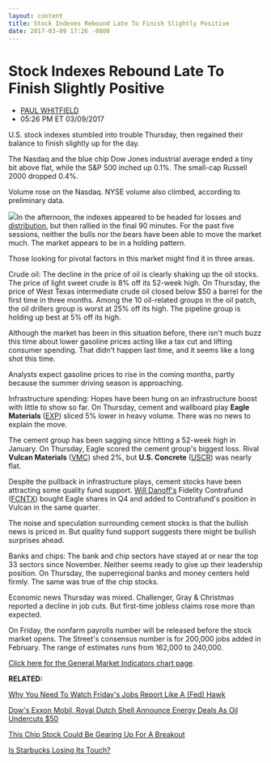```yaml
---
layout: content
title: Stock Indexes Rebound Late To Finish Slightly Positive
date: 2017-03-09 17:26 -0800
---
```



Stock Indexes Rebound Late To Finish Slightly Positive
=======================================================




* [PAUL WHITFIELD](https://www.investors.com/author/whitfieldp/ "Posts by PAUL WHITFIELD")
* 05:26 PM ET 03/09/2017







U.S. stock indexes stumbled into trouble Thursday, then regained their balance to finish slightly up for the day.


The Nasdaq and the blue chip Dow Jones industrial average ended a tiny bit above flat, while the S&P 500 inched up 0.1%. The small-cap Russell 2000 dropped 0.4%.


Volume rose on the Nasdaq. NYSE volume also climbed, according to preliminary data.


![](https://www.investors.com/wp-content/uploads/2017/03/MP030917-204x300.png)In the afternoon, the indexes appeared to be headed for losses and [distribution](http://education.investors.com/lesson.aspx?id=735759&sourceid=735764), but then rallied in the final 90 minutes. For the past five sessions, neither the bulls nor the bears have been able to move the market much. The market appears to be in a holding pattern.


Those looking for pivotal factors in this market might find it in three areas.


Crude oil: The decline in the price of oil is clearly shaking up the oil stocks. The price of light sweet crude is 8% off its 52-week high. On Thursday, the price of West Texas intermediate crude oil closed below $50 a barrel for the first time in three months. Among the 10 oil-related groups in the oil patch, the oil drillers group is worst at 25% off its high. The pipeline group is holding up best at 5% off its high.


Although the market has been in this situation before, there isn't much buzz this time about lower gasoline prices acting like a tax cut and lifting consumer spending. That didn't happen last time, and it seems like a long shot this time.


Analysts expect gasoline prices to rise in the coming months, partly because the summer driving season is approaching.


Infrastructure spending: Hopes have been hung on an infrastructure boost with little to show so far. On Thursday, cement and wallboard play **Eagle Materials** ([EXP](https://research.investors.com/quote.aspx?symbol=EXP)) sliced 5% lower in heavy volume. There was no news to explain the move.


The cement group has been sagging since hitting a 52-week high in January. On Thursday, Eagle scored the cement group's biggest loss. Rival **Vulcan Materials** ([VMC](https://research.investors.com/quote.aspx?symbol=VMC)) shed 2%, but **U.S. Concrete** ([USCR](https://research.investors.com/quote.aspx?symbol=USCR)) was nearly flat.


Despite the pullback in infrastructure plays, cement stocks have been attracting some quality fund support. [Will Danoff's](https://www.investors.com/etfs-and-funds/mutual-funds/fidelitys-will-danoff-talks-about-the-super-bowl-and-super-stocks/) Fidelity Contrafund ([FCNTX](https://research.investors.com/quote.aspx?symbol=FCNTX)) bought Eagle shares in Q4 and added to Contrafund's position in Vulcan in the same quarter.


The noise and speculation surrounding cement stocks is that the bullish news is priced in. But quality fund support suggests there might be bullish surprises ahead.


Banks and chips: The bank and chip sectors have stayed at or near the top 33 sectors since November. Neither seems ready to give up their leadership position. On Thursday, the superregional banks and money centers held firmly. The same was true of the chip stocks.


Economic news Thursday was mixed. Challenger, Gray & Christmas reported a decline in job cuts. But first-time jobless claims rose more than expected.


On Friday, the nonfarm payrolls number will be released before the stock market opens. The Street's consensus number is for 200,000 jobs added in February. The range of estimates runs from 162,000 to 240,000.


[Click here for the General Market Indicators chart page](https://www.investors.com/wp-content/uploads/2017/03/IBD0903152758GMI.pdf).


**RELATED:**


[Why You Need To Watch Friday's Jobs Report Like A (Fed) Hawk](https://www.investors.com/news/economy/why-you-need-to-watch-fridays-jobs-report-like-a-fed-hawk/)


[Dow's Exxon Mobil, Royal Dutch Shell Announce Energy Deals As Oil Undercuts $50](https://www.investors.com/news/shell-sells-sand-assets-dows-exxon-invests-in-offshore-natgas/)


[This Chip Stock Could Be Gearing Up For A Breakout](https://www.investors.com/stock-lists/stock-spotlight/which-of-these-3-top-chip-stocks-is-gearing-up-for-a-potential-breakout/)


[Is Starbucks Losing Its Touch?](https://www.investors.com/news/mcdonalds-coffee-promotion-comes-as-starbucks-stumbles/)




